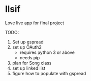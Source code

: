 # llsif
Love live app for final project

TODO:

1. Set up gspread
2. set up OAuth2
    - requires python 3 or above
    - needs pip
3. plan for Song class
4. set up linked list
5. figure how to populate with gspread

